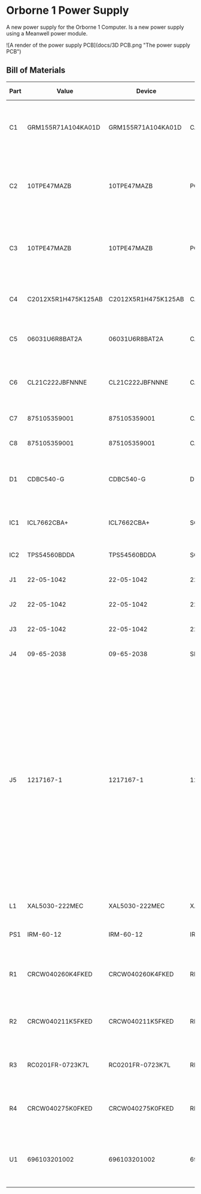 # Orborne 1 Power Supply

A new power supply for the Orborne 1 Computer.
Is a new power supply using a Meanwell power module.

![A render of the power supply PCB](docs/3D PCB.png "The power supply PCB")

## Bill of Materials

| Part | Value | Device | Footprint Name | Detailed Description | DESCRIPTION | HEIGHT | MANUFACTURER_NAME | MANUFACTURER_PART_NUMBER | MOUSER_PART_NUMBER | MOUSER_PRICE-STOCK |
| --- | --- | --- | --- | --- | --- | --- | --- | --- | --- | --- |
| C1 | GRM155R71A104KA01D | GRM155R71A104KA01D | CAPC1005X55N | Ceramic  SMT capacitor 100nF 10Vdc Murata 0402 GRM 100nF Ceramic Multilayer Capacitor, 10 V dc X7R Dielectric ??10% | Ceramic  SMT capacitor 100nF 10Vdc Murata 0402 GRM 100nF Ceramic Multilayer Capacitor, 10 V dc X7R Dielectric ??10% | 0.55mm | Murata Electronics | GRM155R71A104KA01D | 81-GRM155R71A104KA1D | https://www.mouser.co.uk/ProductDetail/Murata-Electronics/GRM155R71A104KA01D?qs=8YPuuxuUzMIpJ%252BESZ%2Fj8CQ%3D%3D |
| C2 | 10TPE47MAZB | 10TPE47MAZB | POSCAP_B1_B1S_B1G_B15G_B2_B2S | Capacitor Tantalum TPE series 10V 47uF Panasonic 47uF SMD Solid Polymer Tantalum Capacitor, 10 V dc +/-20%, POSCAP Series | Capacitor Tantalum TPE series 10V 47uF Panasonic 47uF SMD Solid Polymer Tantalum Capacitor, 10 V dc +/-20%, POSCAP Series | mm | Panasonic | 10TPE47MAZB | 667-10TPE47MAZB | https://www.mouser.co.uk/ProductDetail/Panasonic/10TPE47MAZB?qs=OE1iw1LrrPFA5jtx2CbXHA%3D%3D |
| C3 | 10TPE47MAZB | 10TPE47MAZB | POSCAP_B1_B1S_B1G_B15G_B2_B2S | Capacitor Tantalum TPE series 10V 47uF Panasonic 47uF SMD Solid Polymer Tantalum Capacitor, 10 V dc +/-20%, POSCAP Series | Capacitor Tantalum TPE series 10V 47uF Panasonic 47uF SMD Solid Polymer Tantalum Capacitor, 10 V dc +/-20%, POSCAP Series | mm | Panasonic | 10TPE47MAZB | 667-10TPE47MAZB | https://www.mouser.co.uk/ProductDetail/Panasonic/10TPE47MAZB?qs=OE1iw1LrrPFA5jtx2CbXHA%3D%3D |
| C4 | C2012X5R1H475K125AB | C2012X5R1H475K125AB | CAPC2012X145N | MULTILAYER CERAMIC CHIP CAPACITORS, 2012, Commercial grade, general (Up to 75V) | MULTILAYER CERAMIC CHIP CAPACITORS, 2012, Commercial grade, general (Up to 75V) | 1.45mm | TDK | C2012X5R1H475K125AB | 810-C2012X5R1H475K | https://www.mouser.co.uk/ProductDetail/TDK/C2012X5R1H475K125AB?qs=NRhsANhppD%252BC04rCIKmBpA%3D%3D |
| C5 | 06031U6R8BAT2A | 06031U6R8BAT2A | CAPC1608X90N | Multilayer Ceramic Capacitors MLCC - SMD/SMT 100V 6.8pF C0G 0603 0.1pF | Multilayer Ceramic Capacitors MLCC - SMD/SMT 100V 6.8pF C0G 0603 0.1pF | 0.9mm | Kyocera AVX | 06031U6R8BAT2A | 581-06031U6R8BAT2A | https://www.mouser.co.uk/ProductDetail/AVX/06031U6R8BAT2A?qs=ahudlVbFbas5u9ZWbUsx4w%3D%3D |
| C6 | CL21C222JBFNNNE | CL21C222JBFNNNE | CAPC2012X135N | Samsung Electro-Mechanics 0805 (2012M) 2.2nF MLCC 50V dc +/-5% SMD CL21C222JBFNNNE | Samsung Electro-Mechanics 0805 (2012M) 2.2nF MLCC 50V dc +/-5% SMD CL21C222JBFNNNE | 1.35mm | SAMSUNG | CL21C222JBFNNNE | 187-CL21C222JBFNNNE | https://www.mouser.co.uk/ProductDetail/Samsung-Electro-Mechanics/CL21C222JBFNNNE?qs=349EhDEZ59r2o3fpAuNjEQ%3D%3D |
| C7 | 875105359001 | 875105359001 | CAPAE530X580N | WCAP-PSLP Aluminum Polymer Capacitor | WCAP-PSLP Aluminum Polymer Capacitor | 5.8mm | Wurth Elektronik | 875105359001 | 710-875105359001 | https://www.mouser.co.uk/ProductDetail/Wurth-Elektronik/875105359001?qs=0KOYDY2FL299l4%2FtytGDVQ%3D%3D |
| C8 | 875105359001 | 875105359001 | CAPAE530X580N | WCAP-PSLP Aluminum Polymer Capacitor | WCAP-PSLP Aluminum Polymer Capacitor | 5.8mm | Wurth Elektronik | 875105359001 | 710-875105359001 | https://www.mouser.co.uk/ProductDetail/Wurth-Elektronik/875105359001?qs=0KOYDY2FL299l4%2FtytGDVQ%3D%3D |
| D1 | CDBC540-G | CDBC540-G | DIOM8059X290N | COMCHIP TECHNOLOGY CDBC540-G, SMT Schottky Diode, 40V 5A, 2-Pin DO-214AB (SMC) | COMCHIP TECHNOLOGY CDBC540-G, SMT Schottky Diode, 40V 5A, 2-Pin DO-214AB (SMC) | 2.9mm | Comchip Technology | CDBC540-G | 750-CDBC540-G | https://www.mouser.co.uk/ProductDetail/Comchip-Technology/CDBC540-G?qs=tw%252BuQ%2FB6PO2ExpPYY64Vzw%3D%3D |
| IC1 | ICL7662CBA+ | ICL7662CBA+ | SOIC127P600X175-8N | ICL7662CBA+, Charge Pump Inverting, Step Up, -20 to -4.5V, 8-Pin, SOIC | ICL7662CBA+, Charge Pump Inverting, Step Up, -20 to -4.5V, 8-Pin, SOIC | 1.75mm | Analog Devices | ICL7662CBA+ | 700-ICL7662CBA | https://www.mouser.co.uk/ProductDetail/Analog-Devices-Maxim-Integrated/ICL7662CBA%2b?qs=0Y9aZN%252BMVCXxWqkDsFqq9Q%3D%3D |
| IC2 | TPS54560BDDA | TPS54560BDDA | SOIC127P600X170-8N | Switching Voltage Regulators A 595-TPS54560BDDAR | Switching Voltage Regulators A 595-TPS54560BDDAR | 1.7mm | Texas Instruments | TPS54560BDDA | 595-TPS54560BDDA | https://www.mouser.co.uk/ProductDetail/Texas-Instruments/TPS54560BDDA?qs=gZXFycFWdAMqSdZZ7nACGQ%3D%3D |
| J1 | 22-05-1042 | 22-05-1042 | 22051042 | Headers & Wire Housings .098 HDR RA 4P 2.5mm ctrs | Headers & Wire Housings .098 HDR RA 4P 2.5mm ctrs | 11.92mm | Molex | 22-05-1042 | 538-22-05-1042 | https://www.mouser.co.uk/ProductDetail/Molex/22-05-1042?qs=jsoPY5EnoNsaw4hmaEtAeg%3D%3D |
| J2 | 22-05-1042 | 22-05-1042 | 22051042 | Headers & Wire Housings .098 HDR RA 4P 2.5mm ctrs | Headers & Wire Housings .098 HDR RA 4P 2.5mm ctrs | 11.92mm | Molex | 22-05-1042 | 538-22-05-1042 | https://www.mouser.co.uk/ProductDetail/Molex/22-05-1042?qs=jsoPY5EnoNsaw4hmaEtAeg%3D%3D |
| J3 | 22-05-1042 | 22-05-1042 | 22051042 | Headers & Wire Housings .098 HDR RA 4P 2.5mm ctrs | Headers & Wire Housings .098 HDR RA 4P 2.5mm ctrs | 11.92mm | Molex | 22-05-1042 | 538-22-05-1042 | https://www.mouser.co.uk/ProductDetail/Molex/22-05-1042?qs=jsoPY5EnoNsaw4hmaEtAeg%3D%3D |
| J4 | 09-65-2038 | 09-65-2038 | SHDR3W160P0X396_1X3_1112X1062X | Socket; wire-board; male; KK 396,SPOX; 3.96mm; PIN:3; THT | Socket | wire-board | male | KK 396,SPOX | 3.96mm | PIN:3 |
| J5 | 1217167-1 | 1217167-1 | 12171671 | Contact Features: Mating Tab Width .25 INCH \| Terminal Orientation Straight \| Mating Tab Thickness .81 MM \| Contact Mating Area Plating Material Thickness 3.81 MICM \| PCB Terminal Type Tab \| Terminal Size 6.35 \| Contact Underplating Material Thickness 2.54 MICM \| Contact Mating Area Plating Material Thickness 150 MICIN \| Mating Tab Thickness .032 INCH \| Mating Tab Width 6.35 MM \| PCB Contact Termination Area Plating Material Thickness 150 MICIN \| PCB Contact Termination Area Plating Material Thickness 3.81 | Contact Features: Mating Tab Width .25 INCH \| Terminal Orientation Straight \| Mating Tab Thickness .81 MM \| Contact Mating Area Plating Material Thickness 3.81 MICM \| PCB Terminal Type Tab \| Terminal Size 6.35 \| Contact Underplating Material Thickness 2.54 MICM \| Contact Mating Area Plating Material Thickness 150 MICIN \| Mating Tab Thickness .032 INCH \| Mating Tab Width 6.35 MM \| PCB Contact Termination Area Plating Material Thickness 150 MICIN \| PCB Contact Termination Area Plating Material Thickness 3.81 | 16mm | TE Connectivity | 1217167-1 | 571-1217167-1 | https://www.mouser.co.uk/ProductDetail/TE-Connectivity-AMP/1217167-1?qs=6V028PXUNOIl5a71CGHxww%3D%3D |
| L1 | XAL5030-222MEC | XAL5030-222MEC | XAL5030222MEC | INDUCTOR, 2.2UH, 9.2A, 20%, PWR, 38MHZ | INDUCTOR, 2.2UH, 9.2A, 20%, PWR, 38MHZ | 3.1mm | COILCRAFT | XAL5030-222MEC | 994-XAL5030-222MEC | https://www.mouser.co.uk/ProductDetail/Coilcraft/XAL5030-222MEC?qs=zCSbvcPd3pamMZlPWCpd5A%3D%3D |
| PS1 | IRM-60-12 | IRM-60-12 | IRM6048 | Mean Well 60W Encapsulated Switch Mode Power Supply, 0  5A, 12V dc | Mean Well 60W Encapsulated Switch Mode Power Supply, 0  5A, 12V dc | 29mm | Mean Well | IRM-60-12 | 709-IRM60-12 | https://www.mouser.co.uk/ProductDetail/MEAN-WELL/IRM-60-12?qs=yID0DEbBT%252BlHwZTyc2lfhA%3D%3D |
| R1 | CRCW040260K4FKED | CRCW040260K4FKED | RESC1005X40N | Vishay CRCW Series Thick Film Surface Mount Resistor 0402 Case 60.4k +/-1% 0.063W +/-100ppm/C | Vishay CRCW Series Thick Film Surface Mount Resistor 0402 Case 60.4k +/-1% 0.063W +/-100ppm/C | 0.4mm | Vishay | CRCW040260K4FKED | 71-CRCW0402-60.4K-E3 | https://www.mouser.co.uk/ProductDetail/Vishay-Dale/CRCW040260K4FKED?qs=DKbL89i6OEqEiKuCH716cg%3D%3D |
| R2 | CRCW040211K5FKED | CRCW040211K5FKED | RESC1005X40N | Vishay CRCW Series Thick Film Surface Mount Resistor 402 Case 11.5k +/-1% 0.063W +/-100ppm/C | Vishay CRCW Series Thick Film Surface Mount Resistor 402 Case 11.5k +/-1% 0.063W +/-100ppm/C | 0.4mm | Vishay | CRCW040211K5FKED | 71-CRCW0402-11.5K-E3 | https://www.mouser.co.uk/ProductDetail/Vishay-Dale/CRCW040211K5FKED?qs=rlE3Te1NifwrZlkreCr9ew%3D%3D |
| R3 | RC0201FR-0723K7L | RC0201FR-0723K7L | RESC0603X26N | Res Thick Film 0201 23.7K Ohm 1% 0.05W(1/20W) +/-200ppm/C Epoxy Pad SMD T/R | Res Thick Film 0201 23.7K Ohm 1% 0.05W(1/20W) +/-200ppm/C Epoxy Pad SMD T/R | 0.26mm | YAGEO | RC0201FR-0723K7L | 603-RC0201FR-0723K7L | https://www.mouser.co.uk/ProductDetail/YAGEO/RC0201FR-0723K7L?qs=Q4gDqC5t5%2FAQco3wz1Gmbw%3D%3D |
| R4 | CRCW040275K0FKED | CRCW040275K0FKED | RESC1005X40N | Vishay CRCW Series Thick Film Surface Mount Resistor 0402 Case 75k +/-1% 0.063W +/-100ppm/C | Vishay CRCW Series Thick Film Surface Mount Resistor 0402 Case 75k +/-1% 0.063W +/-100ppm/C | 0.4mm | Vishay | CRCW040275K0FKED | 71-CRCW0402-75K-E3 | https://www.mouser.co.uk/ProductDetail/Vishay-Dale/CRCW040275K0FKED?qs=Yor07UEv01XD90tYACrZAA%3D%3D |
| U1 | 696103201002 | 696103201002 | 696103201002 | WURTH ELEKTRONIK - 696103201002 - Fuse Clip, Cartridge, 1 Pos, 5mm x 20mm, 250V, 20A, Pin | WURTH ELEKTRONIK - 696103201002 - Fuse Clip, Cartridge, 1 Pos, 5mm x 20mm, 250V, 20A, Pin | 12.7mm | Wurth Elektronik | 696103201002 | 710-696103201002 | https://www.mouser.co.uk/ProductDetail/Wurth-Elektronik/696103201002?qs=%252BEew9%252B0nqrD%2Fzw00wamlEg%3D%3D |
